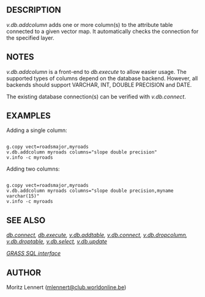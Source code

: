 
## DESCRIPTION

*v.db.addcolumn* adds one or more column(s) to the attribute table
connected to a given vector map. It automatically checks the connection for the
specified layer.

## NOTES

*v.db.addcolumn* is a front-end to *db.execute* to allow easier usage.
The supported types of columns depend on the database backend. However, all
backends should support VARCHAR, INT, DOUBLE PRECISION and DATE.

The existing database connection(s) can be verified with *v.db.connect*.

## EXAMPLES

Adding a single column:

```

g.copy vect=roadsmajor,myroads
v.db.addcolumn myroads columns="slope double precision"
v.info -c myroads

```

Adding two columns:

```

g.copy vect=roadsmajor,myroads
v.db.addcolumn myroads columns="slope double precision,myname varchar(15)"
v.info -c myroads

```

## SEE ALSO

*[db.connect](db.connect.html),
[db.execute](db.execute.html),
[v.db.addtable](v.db.addtable.html),
[v.db.connect](v.db.connect.html),
[v.db.dropcolumn](v.db.dropcolumn.html),
[v.db.droptable](v.db.droptable.html),
[v.db.select](v.db.select.html),
[v.db.update](v.db.update.html)*

*[GRASS SQL interface](sql.html)*

## AUTHOR

Moritz Lennert (<mlennert@club.worldonline.be>)
